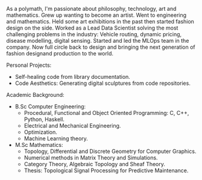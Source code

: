 As a polymath, I'm passionate about philosophy, technology, art and mathematics. Grew up wanting to become an artist. Went to engineering and mathematics. Held some art exhibitions in the past then started fashion design on the side. Worked as a Lead Data Scientist solving the most challenging problems in the industry: Vehicle routing, dynamic pricing, disease modelling, digital sensing. Started and led the MLOps team in the company. Now full circle back to design and bringing the next generation of fashion designand production to the world.

Personal Projects:
- Self-healing code from library documentation.
- Code Aesthetics: Generating digital sculptures from code repositories.

Academic Background:
- B.Sc Computer Engineering:
  	- Procedural, Functional and Object Oriented Programming: C, C++, Python, Haskell.
  	- Electrical and Mechanical Engineering.
  	- Optimization. 
  	- Machine Learning theory.
- M.Sc Mathematics:
	- Topology, Differential and Discrete Geometry for Computer Graphics.
  	- Numerical methods in Matrix Theory and Simulations.
  	- Category Theory, Algebraic Topology and Sheaf Theory.
  	- Thesis: Topological Signal Processing for Predictive Maintenance.
 

